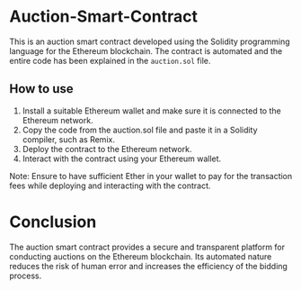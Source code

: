 # Auction-Smart-Contract
This is an auction smart contract developed using the Solidity programming language for the Ethereum blockchain. The contract is automated and the entire code has been explained in the `auction.sol` file.

## How to use
1. Install a suitable Ethereum wallet and make sure it is connected to the Ethereum network.
2. Copy the code from the auction.sol file and paste it in a Solidity compiler, such as Remix.
3. Deploy the contract to the Ethereum network.
4. Interact with the contract using your Ethereum wallet.

Note: Ensure to have sufficient Ether in your wallet to pay for the transaction fees while deploying and interacting with the contract.

# Conclusion
The auction smart contract provides a secure and transparent platform for conducting auctions on the Ethereum blockchain. Its automated nature reduces the risk of human error and increases the efficiency of the bidding process.
